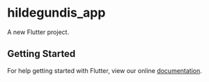 # hildegundis_app

A new Flutter project.

## Getting Started

For help getting started with Flutter, view our online
[documentation](https://flutter.io/).
